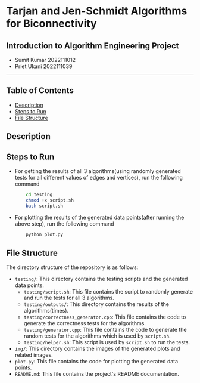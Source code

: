 # Tarjan and Jen-Schmidt Algorithms for Biconnectivity

## Introduction to Algorithm Engineering Project

- Sumit Kumar 2022111012
- Priet Ukani 2022111039

---

## Table of Contents
- [Description](##Description)
- [Steps to Run](##Steps-to-Run)
- [File Structure](##File-Structure)

## Description

## Steps to Run
- For getting the results of all 3 algorithms(using randomly generated tests for all different values of edges and vertices), run the following command
    ```bash
        cd testing
        chmod +x script.sh
        bash script.sh
    ```
- For plotting the results of the generated data points(after running the above step), run the following command
    ```bash
        python plot.py
    ```


## File Structure
The directory structure of the repository is as follows:
- `testing/`: This directory contains the testing scripts and the generated data points.
    - `testing/script.sh`: This file contains the script to randomly generate and run the tests for all 3 algorithms.
    - `testing/outputs/`: This directory contains the results of the algorithms(times).
    - `testing/correctness_generator.cpp`: This file contains the code to generate the correctness tests for the algorithms.
    - `testing/generator.cpp`: This file contains the code to generate the random tests for the algorithms which is used by `script.sh`.
    - `testing/helper.sh`: This script is used by `script.sh` to run the tests.
- `img/`: This directory contains the images of the generated plots and related images.
- `plot.py`: This file contains the code for plotting the generated data points.    
- `README.md`: This file contains the project's README documentation.
